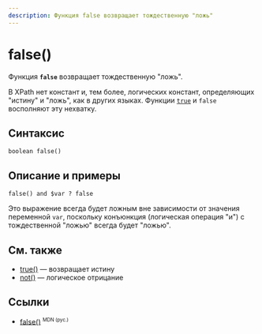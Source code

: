 ```yaml
---
description: Функция false возвращает тождественную "ложь"
---
```


# false()

Функция **`false`** возвращает тождественную "ложь".

В XPath нет констант и, тем более, логических констант, определяющих "истину" и "ложь", как в других языках. Функции [`true`](true.md) и `false` восполняют эту нехватку.

## Синтаксис

```
boolean false()
```

## Описание и примеры

```
false() and $var ? false
```

Это выражение всегда будет ложным вне зависимости от значения переменной `var`, поскольку конъюнкция (логическая операция "и") с тождественной "ложью" всегда будет "ложью".

## См. также

- [true()](true.md) — возвращает истину
- [not()](not.md) — логическое отрицание

## Ссылки

- [false()](https://developer.mozilla.org/en-US/docs/Web/XPath/Functions/false) <sup><small>MDN (рус.)</small></sup>
